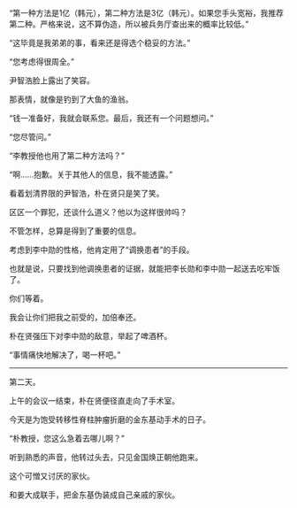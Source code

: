“第一种方法是1亿（韩元），第二种方法是3亿（韩元）。如果您手头宽裕，我推荐第二种。严格来说，这不算伪造，所以被兵务厅查出来的概率比较低。”

“这毕竟是我弟弟的事，看来还是得选个稳妥的方法。”

“您考虑得很周全。”

尹智浩脸上露出了笑容。

那表情，就像是钓到了大鱼的渔翁。

“钱一准备好，我就会联系您。最后，我还有一个问题想问。”

“您尽管问。”

“李教授他也用了第二种方法吗？”

“啊……抱歉。关于其他人的信息，我不能透露。”

看着划清界限的尹智浩，朴在贤只是笑了笑。

区区一个罪犯，还谈什么道义？他以为这样很帅吗？

不管怎样，总算是得到了重要的信息。

考虑到李中勋的性格，他肯定用了“调换患者”的手段。

也就是说，只要找到他调换患者的证据，就能把李长勋和李中勋一起送去吃牢饭了。

你们等着。

我会让你们把我之前受的，加倍奉还。

朴在贤强压下对李中勋的敌意，举起了啤酒杯。

“事情痛快地解决了，喝一杯吧。”

* * *

第二天。

上午的会议一结束，朴在贤便径直走向了手术室。

今天是为饱受转移性脊柱肿瘤折磨的金东基动手术的日子。

“朴教授，您这么急着去哪儿啊？”

听到熟悉的声音，他转过头去，只见金国焕正朝他跑来。

这个可憎又讨厌的家伙。

和姜大成联手，把金东基伪装成自己亲戚的家伙。